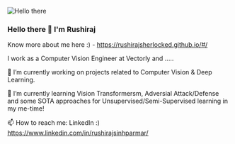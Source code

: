 ![Hello there](https://media1.tenor.com/images/6a4df9527c54d4528fb2b2ab47e7d422/tenor.gif?itemid=13774600)

### Hello there 👋 I'm Rushiraj

Know more about me here :) - https://rushirajsherlocked.github.io/#/ 

I work as a Computer Vision Engineer at Vectorly and .....

🔭 I’m currently working on projects related to Computer Vision & Deep Learning.

🌱 I’m currently learning Vision Transformersm, Adversial Attack/Defense and some SOTA approaches for Unsupervised/Semi-Supervised learning in my me-time!

📫 How to reach me: LinkedIn :) https://www.linkedin.com/in/rushirajsinhparmar/





<!--
**rushirajsherlocked/rushirajsherlocked** is a ✨ _special_ ✨ repository because its `README.md` (this file) appears on your GitHub profile.

Here are some ideas to get you started:

🔭 I’m currently working on projects related to Computer Vision & Deep Learning
🌱 I’m currently learning ...
👯 I’m looking to collaborate on ...
🤔 I’m looking for help with ...
💬 Ask me about ...
📫 How to reach me: ...
😄 Pronouns: ...
⚡ Fun fact: ...

